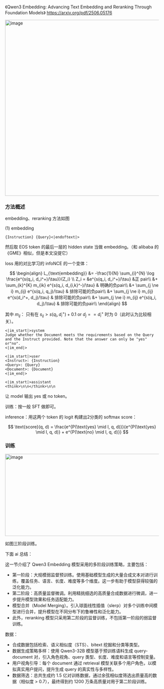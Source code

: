 《Qwen3 Embedding: Advancing Text Embedding and Reranking Through Foundation Models》 https://arxiv.org/pdf/2506.05176



<img width="1552" height="574" alt="image" src="https://github.com/user-attachments/assets/05cc09b3-6c1c-406a-b49d-f7c00b749ab7" />

### 方法概述

embedding、reranking 方法如图

(1) embedding

```
{Instruction} {Query}<|endoftext|>
```

然后取 EOS token 的最后一层的 hidden state 当做 embedding。（和 alibaba 的《GME》相似，但是本文没提它）

loss 用的对比学习的 infoNCE 的一个变体：

$$
\begin{align}
L_{\text{embedding}} &= -\frac{1}{N} \sum_{i}^{N} \log \frac{e^{s(q_i, d_i^+)/\tau}}{Z_i} \\
Z_i = &e^{s(q_i, d_i^+)/\tau}  &正 pair\\
&+ \sum_{k}^{K} m_{ik} e^{s(q_i, d_{i,k}^-)/\tau} & 明确的负pair\\
&+ \sum_{j \ne i} m_{ij} e^{s(q_i, q_j)/\tau} & 排除可能的负pair\\
&+ \sum_{j \ne i} m_{ij} e^{s(d_i^+, d_j)/\tau} & 排除可能的负pair\\
&+ \sum_{j \ne i} m_{ij} e^{s(q_i, d_j)/\tau} & 排除可能的负pair\\
\end{align}
$$

其中 $m_{ij}$： 只有在 $s_{ij} > s(q_i, d_i^+) + 0.1 \text{ or } d_j == d_i^+$ 时为 0（此时认为比较相关）。

```
<|im_start|>system
Judge whether the Document meets the requirements based on the Query and the Instruct provided. Note that the answer can only be "yes" or"no".
<|im_end|>

<|im_start|>user
<Instruct>: {Instruction}
<Query>: {Query}
<Document>: {Document}
<|im_end|>

<|im_start|>assistant
<think>\n\n</think>\n\n
```

让 model 输出 yes 或 no token。

训练：按一般 SFT 做即可。

inference：用这两个 token 的 logit 构建出2分类的 softmax score：

$$
\text{score}(q, d) = \frac{e^{P(\text{yes} \mid I, q, d)}}{e^{P(\text{yes} \mid I, q, d)} + e^{P(\text{no} \mid I, q, d)}}
$$

### 训练

<img width="1006" height="268" alt="image" src="https://github.com/user-attachments/assets/cf462d2c-6661-48c7-921a-6fc81ea678b7" />

如图三阶段训练。

下面 ai 总结：

这一节介绍了 Qwen3 Embedding 模型采用的多阶段训练策略，主要包括：

- 第一阶段：大规模弱监督预训练。使用基础模型生成的大量合成文本对进行训练，覆盖任务、语言、长度、难度等多个维度。这一步有助于模型获得较强的泛化能力。
- 第二阶段：高质量监督微调。利用精挑细选的高质量合成数据进行微调，进一步提升模型效果和任务适配能力。
- 模型合并（Model Merging）。引入球面线性插值（slerp）对多个训练中间模型进行合并，提升模型在不同分布下的鲁棒性和泛化能力。
- 此外，reranking 模型只采用第二阶段的监督训练，不包括第一阶段的弱监督训练。

数据：

- 合成数据包括检索、语义相似度（STS）、bitext 挖掘和分类等类型。
- 数据生成策略多样：使用 Qwen3-32B 模型基于预训练语料生成 query-document 对，引入角色视角、query 类型、长度、难度和语言等控制变量。
- 用户视角引导：每个 document 通过 retrieval 模型关联多个用户角色，以模拟真实用户提问，提升生成 query 的真实性与多样性。
- 数据筛选：总共生成约 1.5 亿对训练数据，通过余弦相似度筛选出质量高的数据（相似度 > 0.7），最终得到约 1200 万条高质量对用于第二阶段训练。
